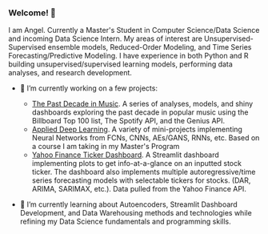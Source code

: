 ### Welcome! 👋

I am Angel. Currently a Master's Student in Computer Science/Data Science and incoming Data Science Intern. My areas of interest are Unsupervised-Supervised ensemble models, Reduced-Order Modeling, and Time Series Forecasting/Predictive Modeling. I have experience in both Python and R building unsupervised/supervised learning models, performing data analyses, and research development. 


- 🔭 I’m currently working on a few projects:
   - [The Past Decade in Music](https://github.com/angel-sarmiento/the_past_decade_in_music). A series of analyses, models, and shiny dashboards exploring the past decade in popular music using the Billboard Top 100 list, The Spotify API, and the Genius API. 
   - [Applied Deep Learning](https://github.com/angel-sarmiento/applied-deep-learning). A variety of mini-projects implementing Neural Networks from FCNs, CNNs, AEs/GANS, RNNs, etc. Based on a course I am taking in my Master's Program
   - [Yahoo Finance Ticker Dashboard](https://github.com/angel-sarmiento/stock-dashboard). A Streamlit dashboard implementing plots to get info-at-a-glance on an inputted stock ticker. The dashboard also implements multiple autoregressive/time series forecasting models with selectable tickers for stocks. (DAR, ARIMA, SARIMAX, etc.). Data pulled from the Yahoo Finance API.

   
- 🌱 I’m currently learning about Autoencoders, Streamlit Dashboard Development, and Data Warehousing methods and technologies while refining my Data Science fundamentals and programming skills. 
